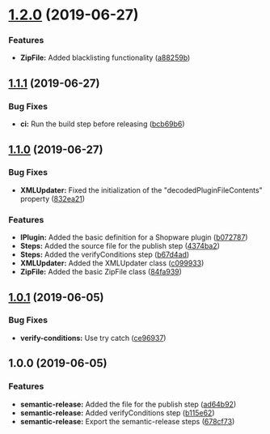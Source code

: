 # [1.2.0](https://github.com/YannickFricke/semantic-release-shopware-plugin/compare/v1.1.1...v1.2.0) (2019-06-27)


### Features

* **ZipFile:** Added blacklisting functionality ([a88259b](https://github.com/YannickFricke/semantic-release-shopware-plugin/commit/a88259b))

## [1.1.1](https://github.com/YannickFricke/semantic-release-shopware-plugin/compare/v1.1.0...v1.1.1) (2019-06-27)


### Bug Fixes

* **ci:** Run the build step before releasing ([bcb69b6](https://github.com/YannickFricke/semantic-release-shopware-plugin/commit/bcb69b6))

## [1.1.0](https://github.com/YannickFricke/semantic-release-shopware-plugin/compare/v1.0.1...v1.1.0) (2019-06-27)


### Bug Fixes

* **XMLUpdater:** Fixed the initialization of the "decodedPluginFileContents" property ([832ea21](https://github.com/YannickFricke/semantic-release-shopware-plugin/commit/832ea21))


### Features

* **IPlugin:** Added the basic definition for a Shopware plugin ([b072787](https://github.com/YannickFricke/semantic-release-shopware-plugin/commit/b072787))
* **Steps:** Added the source file for the publish step ([4374ba2](https://github.com/YannickFricke/semantic-release-shopware-plugin/commit/4374ba2))
* **Steps:** Added the verifyConditions step ([b67d4ad](https://github.com/YannickFricke/semantic-release-shopware-plugin/commit/b67d4ad))
* **XMLUpdater:** Added the XMLUpdater class ([c099933](https://github.com/YannickFricke/semantic-release-shopware-plugin/commit/c099933))
* **ZipFile:** Added the basic ZipFile class ([84fa939](https://github.com/YannickFricke/semantic-release-shopware-plugin/commit/84fa939))

## [1.0.1](https://github.com/YannickFricke/semantic-release-shopware-plugin/compare/v1.0.0...v1.0.1) (2019-06-05)


### Bug Fixes

* **verify-conditions:** Use try catch ([ce96937](https://github.com/YannickFricke/semantic-release-shopware-plugin/commit/ce96937))

## 1.0.0 (2019-06-05)


### Features

* **semantic-release:** Added the file for the publish step ([ad64b92](https://github.com/YannickFricke/semantic-release-shopware-plugin/commit/ad64b92))
* **semantic-release:** Added verifyConditions step ([b115e62](https://github.com/YannickFricke/semantic-release-shopware-plugin/commit/b115e62))
* **semantic-release:** Export the semantic-release steps ([678cf73](https://github.com/YannickFricke/semantic-release-shopware-plugin/commit/678cf73))
